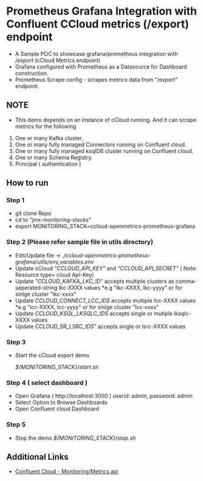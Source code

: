 # Prometheus Grafana Integration with Confluent CCloud metrics (/export) endpoint 
* A Sample POC to showcase  grafana/prometheus integration with  */export* (cCloud Metrics endpoint)
* Grafana configured with Prometheus as a Datasource for  Dashboard construction.
* Prometheus Scrape config - scrapes metrics data from "/export" endpoint.

## NOTE
* This demo depends on an instance of cCloud running. And it can scrape metrics for the following
1) One or many Kafka cluster, 
2) One or many fully managed Connectors running on Confluent cloud.
3) One or many fully managed ksqlDB cluster running on Confluent cloud.
4) One or many Schema Registry.
5) Principal ( authentication )

## How to run

### Step 1
* git clone Repo
* cd to "jmx-monitoring-stacks"
* export MONITORING_STACK=ccloud-openmetrics-prometheus-grafana

### Step 2 (Please refer sample file in utils directory)
* Edit/Update file ->   *./ccloud-openmetrics-prometheus-grafana/utils/env_variables.env*
* Update cCloud *"CCLOUD_API_KEY"* and *"CCLOUD_API_SECRET"* ( Note: Resource type= cloud Api-Key)
* Update *"CCLOUD_KAFKA_LKC_ID"* accepts multiple clusters as comma-seperated-string lkc-XXXX values 
         *e.g "lkc-XXXX, lkc-yyyy" or for sinlge cluster "lkc-xxxx"
* Update *CCLOUD_CONNECT_LCC_IDS* accepts multiple  lcc-XXXX values
         *e.g "lcc-XXXX, lcc-yyyy" or for sinlge cluster "lcc-xxxx"
* Update *CCLOUD_KSQL_LKSQLC_IDS* accepts single or mutiple lksqlc-XXXX values
* Update *CCLOUD_SR_LSRC_IDS"* accepts single or lsrc-XXXX values


### Step 3
* Start the cCloud export demo
 
     *${MONITORING_STACK}/start.sh*

### Step 4 ( select dashboard )
* Open Grafana ( http://localhost:3000 ) 
     userid: admin, password: admin
* Select Option to Browse Dashboards
* Open Confluent cloud Dashboard


### Step 5
* Stop the demo
     *${MONITORING_STACK}/stop.sh*

## Additional Links
* [ Confluent Cloud - Monitoring/Metrics api](https://docs.confluent.io/cloud/current/monitoring/metrics-api.html)
